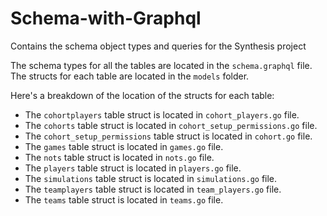 # Schema-with-Graphql
Contains the schema object types and queries for the Synthesis project

The schema types for all the tables are located in the `schema.graphql` file.
The structs for each table are located in the `models` folder.

Here's a breakdown of the location of the structs for each table:

- The `cohortplayers` table struct is located in `cohort_players.go` file.
- The `cohorts` table struct is located in `cohort_setup_permissions.go` file.
- The `cohort_setup_permissions` table struct is located in `cohort.go` file.
- The `games` table struct is located in `games.go` file.
- The `nots` table struct is located in `nots.go` file.
- The `players` table struct is located in `players.go` file.
- The `simulations` table struct is located in `simulations.go` file.
- The `teamplayers` table struct is located in `team_players.go` file.
- The `teams` table struct is located in `teams.go` file.
